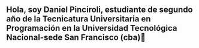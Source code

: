 ## Hola, soy Daniel Pinciroli, estudiante de segundo año de la Tecnicatura Universitaria en Programación en la Universidad Tecnológica Nacional-sede San Francisco (cba)👋

<!--
**DanielPinciroli10/DanielPinciroli10** is a ✨ _special_ ✨ repository because its `README.md` (this file) appears on your GitHub profile.

Here are some ideas to get you started:

- 🔭 I’m currently working on ...
- 🌱 I’m currently learning ...
- 👯 I’m looking to collaborate on ...
- 🤔 I’m looking for help with ...
- 💬 Ask me about ...
- 📫 How to reach me: ...
- 😄 Pronouns: ...
- ⚡ Fun fact: ...
-->
